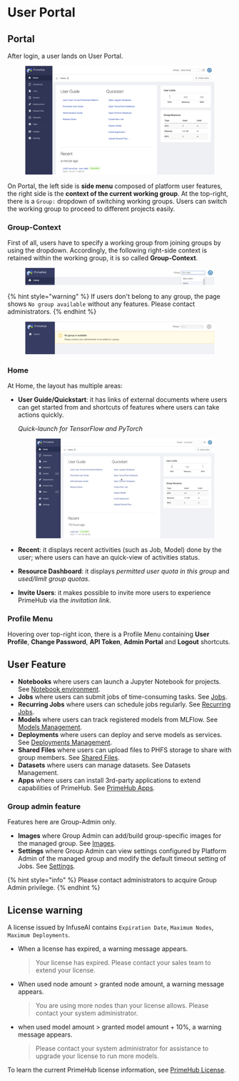 # User Portal

## Portal

After login, a user lands on User Portal.

<figure><img src="../../.gitbook/assets/v311-landing-user.png" alt=""><figcaption></figcaption></figure>

On Portal, the left side is **side menu** composed of platform user features, the right side is the **context of the current working group**. At the top-right, there is a `Group:` dropdown of switching working groups. Users can switch the working group to proceed to different projects easily.

### Group-Context

First of all, users have to specify a working group from joining groups by using the dropdown. Accordingly, the following right-side context is retained within the working group, it is so called **Group-Context**.

<figure><img src="../../.gitbook/assets/group_context.png" alt=""><figcaption></figcaption></figure>

{% hint style="warning" %}
If users don't belong to any group, the page shows `No group available` without any features. Please contact administrators.
{% endhint %}

<figure><img src="../../.gitbook/assets/v3-landing-user-no-group.png" alt=""><figcaption></figcaption></figure>

### Home

At Home, the layout has multiple areas:

*   **User Guide/Quickstart**: it has links of external documents where users can get started from and shortcuts of features where users can take actions quickly.

    _Quick-launch for TensorFlow and PyTorch_&#x20;

    <figure><img src="../../.gitbook/assets/v39-quick-launch-tf.gif" alt=""><figcaption></figcaption></figure>
* **Recent**: it displays recent activities (such as Job, Model) done by the user; where users can have an quick-view of activities status.
* **Resource Dashboard**: it displays _permitted user quota in this group_ and _used/limit group quotas_.
* **Invite Users**: it makes possible to invite more users to experience PrimeHub via the _invitation link_.

### Profile Menu

Hovering over top-right icon, there is a Profile Menu containing **User Profile**, **Change Password**, **API Token**, **Admin Portal** and **Logout** shortcuts.

## User Feature

* **Notebooks** where users can launch a Jupyter Notebook for projects. See [Notebook environment](broken-reference).
* **Jobs** where users can submit jobs of time-consuming tasks. See [Jobs](../../jobs/jobs-recurring-jobs.md).
* **Recurring Jobs** where users can schedule jobs regularly. See [Recurring Jobs](../../jobs/jobs-recurring-jobs.md#recurring-jobs).
* **Models** where users can track registered models from MLFlow. See [Models Management](../../models/model-management-configuration.md).
* **Deployments** where users can deploy and serve models as services. See [Deployments Management](broken-reference).
* **Shared Files** where users can upload files to PHFS storage to share with group members. See [Shared Files](../../shared-files.md).
* **Datasets** where users can manage datasets. See Datasets Management.
* **Apps** where users can install 3rd-party applications to extend capabilities of PrimeHub. See [PrimeHub Apps](broken-reference).

### Group admin feature

Features here are Group-Admin only.

* **Images** where Group Admin can add/build group-specific images for the managed group. See [Images](../../group-administration/images.md).
* **Settings** where Group Admin can view settings configured by Platform Admin of the managed group and modify the default timeout setting of Jobs. See [Settings](../../group-administration/settings.md).

{% hint style="info" %}
Please contact administrators to acquire Group Admin privilege.
{% endhint %}

## License warning

A license issued by InfuseAI contains `Expiration Date`, `Maximum Nodes`, `Maximum Deployments`.

*   When a license has expired, a warning message appears.

    > Your license has expired. Please contact your sales team to extend your license.
*   When used node amount > granted node amount, a warning message appears.

    > You are using more nodes than your license allows. Please contact your system administrator.
*   when used model amount > granted model amount + 10%, a warning message appears.

    > Please contact your system administrator for assistance to upgrade your license to run more models.

To learn the current PrimeHub license information, see [PrimeHub License](../license-comparison.md).
